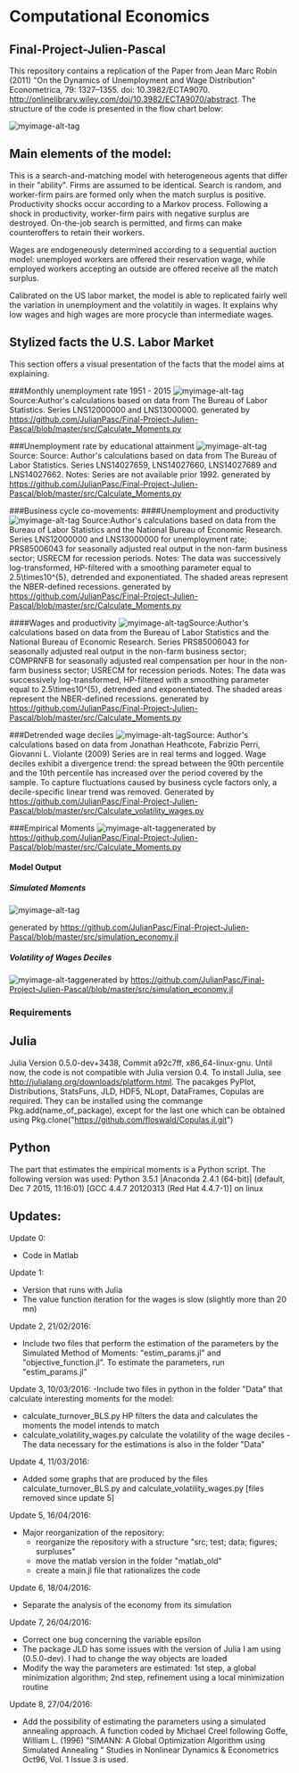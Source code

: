 # Computational Economics
## Final-Project-Julien-Pascal

This repository contains a replication of the Paper from Jean Marc Robin (2011) "On the Dynamics of Unemployment and Wage Distribution" Econometrica, 79: 1327–1355. doi: 10.3982/ECTA9070. http://onlinelibrary.wiley.com/doi/10.3982/ECTA9070/abstract. The structure of the code is presented in the flow chart below:

![myimage-alt-tag](https://github.com/JulianPasc/Final-Project-Julien-Pascal/blob/master/figures/Structure_code.png)
 

## Main elements of the model:
This is a search-and-matching model with heterogeneous agents that differ in their "ability". Firms are assumed to be identical. Search is random, and worker-firm pairs are formed only when the match surplus is positive. Productivity shocks occur according to a Markov process. Following a shock in productivity, worker-firm pairs with negative surplus are destroyed. On-the-job search is permitted, and firms can make counteroffers to retain their workers. 

Wages are endogeneously determined according to a sequential auction model: unemployed workers are offered their reservation wage, while employed workers accepting an outside are offered receive all the match surplus. 

Calibrated on the US labor market, the model is able to replicated fairly well the variation in unemployment and the volatitily in wages. It explains why low wages and high wages are more procycle than intermediate wages. 

## Stylized facts the U.S. Labor Market
This section offers a visual presentation of the facts that the model aims at explaining.

###Monthly unemployment rate 1951 - 2015
![myimage-alt-tag](https://github.com/JulianPasc/Final-Project-Julien-Pascal/blob/master/figures/Unemployment_1948_2016.png)
Source:Author's calculations based on data from The Bureau of Labor Statistics. Series LNS12000000 and LNS13000000. generated by https://github.com/JulianPasc/Final-Project-Julien-Pascal/blob/master/src/Calculate_Moments.py

###Unemployment rate by educational attainment
![myimage-alt-tag](https://github.com/JulianPasc/Final-Project-Julien-Pascal/blob/master/figures/Overall_vs_group_edu_u_rate.png)Source: Source: Author's calculations based on data from The Bureau of Labor Statistics. Series LNS14027659, LNS14027660, LNS14027689 and LNS14027662. Notes: Series are not available prior 1992. generated by https://github.com/JulianPasc/Final-Project-Julien-Pascal/blob/master/src/Calculate_Moments.py

###Business cycle co-movements:
####Unemployment and productivity
![myimage-alt-tag](https://github.com/JulianPasc/Final-Project-Julien-Pascal/blob/master/figures/Cycle_unemployment_output.png)
Source:Author's calculations based on data from the Bureau of Labor Statistics and the National Bureau of Economic Research. Series LNS12000000 and LNS13000000 for unemployment rate; PRS85006043 for seasonally adjusted real output in the non-farm business sector; USRECM for recession periods. Notes: The data was successively log-transformed, HP-filtered with a smoothing parameter equal to 2.5\times10^{5}, detrended and exponentiated. The shaded areas represent the NBER-defined recessions. generated by https://github.com/JulianPasc/Final-Project-Julien-Pascal/blob/master/src/Calculate_Moments.py

####Wages and productivity
![myimage-alt-tag](https://github.com/JulianPasc/Final-Project-Julien-Pascal/blob/master/figures/Cycle_wages_output.png)Source:Author's calculations based on data from the Bureau of Labor Statistics and the National Bureau of Economic Research. Series PRS85006043 for seasonally adjusted real output in the non-farm business sector; COMPRNFB for seasonally adjusted real compensation per hour in the non-farm business sector; USRECM for recession periods. Notes: The data was successively log-transformed, HP-filtered with a smoothing parameter equal to 2.5\times10^{5}, detrended and exponentiated. The shaded areas represent the NBER-defined recessions. generated by https://github.com/JulianPasc/Final-Project-Julien-Pascal/blob/master/src/Calculate_Moments.py

###Detrended wage deciles
![myimage-alt-tag](https://github.com/JulianPasc/Final-Project-Julien-Pascal/blob/master/figures/Detrended_wage_deciles.png)Source: Author's calculations based on data from Jonathan Heathcote, Fabrizio Perri, Giovanni L. Violante (2009) Series are in real terms and logged. Wage deciles exhibit a divergence trend: the spread between the 90th percentile and the 10th percentile has increased over the period covered by the sample. To capture fluctuations caused by business cycle factors only, a decile-specific linear trend was removed. Generated by https://github.com/JulianPasc/Final-Project-Julien-Pascal/blob/master/src/Calculate_volatility_wages.py

###Empirical Moments
![myimage-alt-tag](https://github.com/JulianPasc/Final-Project-Julien-Pascal/blob/master/tables/moments_table.png)generated by https://github.com/JulianPasc/Final-Project-Julien-Pascal/blob/master/src/Calculate_Moments.py

#### Model Output
##### Simulated Moments
![myimage-alt-tag](https://github.com/JulianPasc/Final-Project-Julien-Pascal/blob/master/tables/Simulated_Moments.png) 

generated by https://github.com/JulianPasc/Final-Project-Julien-Pascal/blob/master/src/simulation_economy.jl
##### Volatility of Wages Deciles
![myimage-alt-tag](https://github.com/JulianPasc/Final-Project-Julien-Pascal/blob/master/tables/Volatility_Wages_Deciles.png)generated by https://github.com/JulianPasc/Final-Project-Julien-Pascal/blob/master/src/simulation_economy.jl

### Requirements
## Julia
Julia Version 0.5.0-dev+3438, Commit a92c7ff, x86_64-linux-gnu. Until now, the code is not compatible with Julia version 0.4. To install Julia, see http://julialang.org/downloads/platform.html. The pacakges PyPlot, Distributions, StatsFuns, JLD, HDF5, NLopt, DataFrames, Copulas are required. They can be installed using the commange Pkg.add(name_of_package), except for the last one which can be obtained using Pkg.clone("https://github.com/floswald/Copulas.jl.git")

## Python
The part that estimates the empirical moments is a Python script. The following version was used: Python 3.5.1 |Anaconda 2.4.1 (64-bit)| (default, Dec  7 2015, 11:16:01) 
[GCC 4.4.7 20120313 (Red Hat 4.4.7-1)] on linux

## Updates:
Update 0:
- Code in Matlab

Update 1:
- Version that runs with Julia
- The value function iteration for the wages is slow (slightly more than 20 mn)

Update 2, 21/02/2016:
- Include two files that perform the estimation of the parameters by the Simulated Method of Moments: "estim_params.jl" and "objective_function.jl". To estimate the parameters, run "estim_params.jl"

Update 3, 10/03/2016:
-Include two files in python in the folder "Data" that calculate interesting moments for the model:
 - calculate_turnover_BLS.py HP filters the data and calculates the moments the model intends to match
 - calculate_volatility_wages.py calculate the volatility of the wage deciles
-The data necessary for the estimations is also in the folder "Data"

Update 4, 11/03/2016:
- Added some graphs that are produced by the files calculate_turnover_BLS.py and calculate_volatility_wages.py
[files removed since update 5]

Update 5, 16/04/2016:
- Major reorganization of the repository:
  - reorganize the repository with a structure "src; test; data; figures; surpluses"
  - move the matlab version in the folder "matlab_old"
  - create a main.jl file that rationalizes the code

Update 6, 18/04/2016:
 - Separate the analysis of the economy from its simulation 
 
Update 7, 26/04/2016:
- Correct one bug concerning the variable epsilon
- The package JLD has some issues with the version of Julia I am using (0.5.0-dev). I had to change the way objects are loaded
- Modify the way the parameters are estimated: 1st step, a global minimization algorithm; 2nd step, refinement using a local minimization routine

Update 8, 27/04/2016:
- Add the possibility of estimating the parameters using a simulated annealing approach. A function coded by Michael Creel following  Goffe, William L. (1996) "SIMANN: A Global Optimization Algorithm using Simulated Annealing " Studies in Nonlinear Dynamics & Econometrics Oct96, Vol. 1 Issue 3 is used. 


